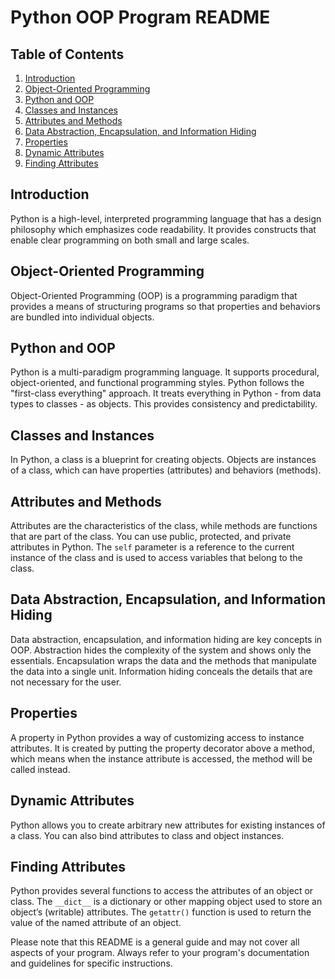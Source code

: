 # Python OOP Program README

## Table of Contents
1. [Introduction](#introduction)
2. [Object-Oriented Programming](#object-oriented-programming)
3. [Python and OOP](#python-and-oop)
4. [Classes and Instances](#classes-and-instances)
5. [Attributes and Methods](#attributes-and-methods)
6. [Data Abstraction, Encapsulation, and Information Hiding](#data-abstraction-encapsulation-and-information-hiding)
7. [Properties](#properties)
8. [Dynamic Attributes](#dynamic-attributes)
9. [Finding Attributes](#finding-attributes)

## Introduction
Python is a high-level, interpreted programming language that has a design philosophy which emphasizes code readability. It provides constructs that enable clear programming on both small and large scales.

## Object-Oriented Programming
Object-Oriented Programming (OOP) is a programming paradigm that provides a means of structuring programs so that properties and behaviors are bundled into individual objects.

## Python and OOP
Python is a multi-paradigm programming language. It supports procedural, object-oriented, and functional programming styles. Python follows the "first-class everything" approach. It treats everything in Python - from data types to classes - as objects. This provides consistency and predictability.

## Classes and Instances
In Python, a class is a blueprint for creating objects. Objects are instances of a class, which can have properties (attributes) and behaviors (methods).

## Attributes and Methods
Attributes are the characteristics of the class, while methods are functions that are part of the class. You can use public, protected, and private attributes in Python. The `self` parameter is a reference to the current instance of the class and is used to access variables that belong to the class.

## Data Abstraction, Encapsulation, and Information Hiding
Data abstraction, encapsulation, and information hiding are key concepts in OOP. Abstraction hides the complexity of the system and shows only the essentials. Encapsulation wraps the data and the methods that manipulate the data into a single unit. Information hiding conceals the details that are not necessary for the user.

## Properties
A property in Python provides a way of customizing access to instance attributes. It is created by putting the property decorator above a method, which means when the instance attribute is accessed, the method will be called instead.

## Dynamic Attributes
Python allows you to create arbitrary new attributes for existing instances of a class. You can also bind attributes to class and object instances.

## Finding Attributes
Python provides several functions to access the attributes of an object or class. The `__dict__` is a dictionary or other mapping object used to store an object’s (writable) attributes. The `getattr()` function is used to return the value of the named attribute of an object.

Please note that this README is a general guide and may not cover all aspects of your program. Always refer to your program's documentation and guidelines for specific instructions.
